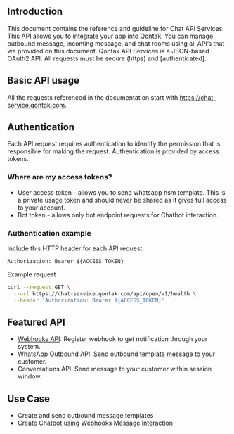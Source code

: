 ## Introduction

This document contains the reference and guideline for Chat API Services. This API allows you to integrate your app into Qontak. You can manage outbound message, incoming message, and chat rooms using all API’s that we provided on this document. Qontak API Services is a JSON-based OAuth2 API. All requests must be secure (https) and [authenticated].

## Basic API usage
All the requests referenced in the documentation start with https://chat-service.qontak.com.

## Authentication

Each API request requires authentication to identify the permission that is responsible for making the request. Authentication is provided by access tokens.

### Where are my access tokens?
- User access token - allows you to send whatsapp hsm template. This is a private usage token and should never be shared as it gives full access to your account.
- Bot token - allows only bot endpoint requests for Chatbot interaction.

### Authentication example

Include this HTTP header for each API request:

```Authorization: Bearer ${ACCESS_TOKEN}```

Example request

```bash
curl --request GET \
  --url https://chat-service.qontak.com/api/open/v1/health \
  --header 'Authorization: Bearer ${ACCESS_TOKEN}'
```



## Featured API
- [Webhooks API](Webhook.md): Register webhook to get notification through your system.
- WhatsApp Outbound API: Send outbound template message to your customer.
- Conversations API: Send message to your customer within session window.

## Use Case
- Create and send outbound message templates
- Create Chatbot using Webhooks Message Interaction
